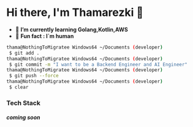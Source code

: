 # Hi there, I'm Thamarezki 👋

<!--
**NothingToMigratee/NothingToMigratee** is a ✨ _special_ ✨ repository because its `README.md` (this file) appears on your GitHub profile.

Here are some ideas to get you started:

- 🔭 I’m currently working on ...
- 🌱 I’m currently learning ...
- 👯 I’m looking to collaborate on ...
- 🤔 I’m looking for help with ...
- 💬 Ask me about ...
- 📫 How to reach me: ...
- 😄 Pronouns: ...
- ⚡ Fun fact: ...
-->
- 🦾 **I’m currently learning Golang,Kotlin,AWS**
- 🧑 **Fun fact : I`m human**

```bash
thama@NothingToMigratee Windows64 ~/Documents (developer)
 $ git add .
thama@NothingToMigratee Windows64 ~/Documents (developer)
 $ git commit -m "I want to be a Backend Engineer and AI Engineer"
thama@NothingToMigratee Windows64 ~/Documents (developer)
 $ git push --force
thama@NothingToMigratee Windows64 ~/Documents (developer)
 $ clear
```
### Tech Stack 
##### *coming soon* 

